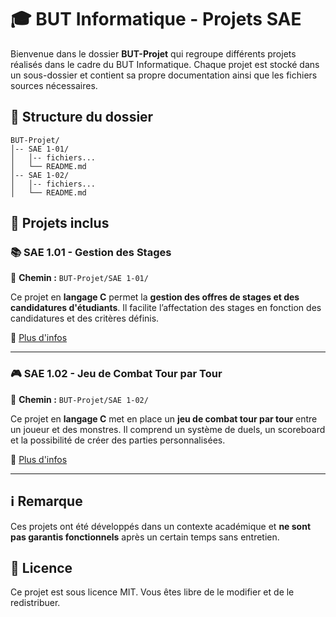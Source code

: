 # 🎓 BUT Informatique - Projets SAE

Bienvenue dans le dossier **BUT-Projet** qui regroupe différents projets réalisés dans le cadre du BUT Informatique. Chaque projet est stocké dans un sous-dossier et contient sa propre documentation ainsi que les fichiers sources nécessaires.

## 📂 Structure du dossier

```
BUT-Projet/
│-- SAE 1-01/
│   │-- fichiers...
│   └── README.md
│-- SAE 1-02/
│   │-- fichiers...
│   └── README.md
```

## 📌 Projets inclus

### 📚 SAE 1.01 - Gestion des Stages

📍 **Chemin :** `BUT-Projet/SAE 1-01/`

Ce projet en **langage C** permet la **gestion des offres de stages et des candidatures d'étudiants**. Il facilite l’affectation des stages en fonction des candidatures et des critères définis.

🔗 [Plus d'infos](https://github.com/KucoDEV/BUT-Projets/tree/main/sae1-01)

---

### 🎮 SAE 1.02 - Jeu de Combat Tour par Tour

📍 **Chemin :** `BUT-Projet/SAE 1-02/`

Ce projet en **langage C** met en place un **jeu de combat tour par tour** entre un joueur et des monstres. Il comprend un système de duels, un scoreboard et la possibilité de créer des parties personnalisées.

🔗 [Plus d'infos](https://github.com/KucoDEV/BUT-Projets/tree/main/sae1-02)

---

## ℹ️ Remarque

Ces projets ont été développés dans un contexte académique et **ne sont pas garantis fonctionnels** après un certain temps sans entretien.

## 📜 Licence

Ce projet est sous licence MIT. Vous êtes libre de le modifier et de le redistribuer.